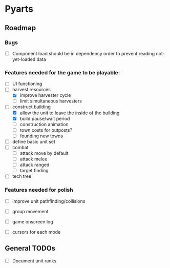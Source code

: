 # Pyarts

## Roadmap

### Bugs

- [ ] Component load should be in dependency order to prevent reading
      not-yet-loaded data


### Features needed for the game to be playable:

- [ ] UI functioning
- [ ] harvest resources
    + [x] improve harvester cycle
    + [ ] limit simultaneous harvesters
- [ ] construct building
    + [x] allow the unit to leave the inside of the building
    + [x] build pause/wait period
    + [ ] construction animation
    + [ ] town costs for outposts?
    + [ ] founding new towns
- [ ] define basic unit set
- [ ] combat
    + [ ] attack move by default
    + [ ] attack melee
    + [ ] attack ranged
    + [ ] target finding
- [ ] tech tree

### Features needed for polish

- [ ] improve unit pathfinding/collisions
- [ ] group movement
- [ ] game onscreen log
- [ ] cursors for each mode


## General TODOs

- [ ] Document unit ranks

